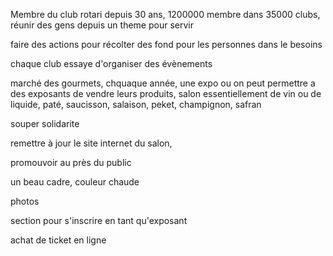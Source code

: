 Membre du club rotari depuis 30 ans, 1200000 membre dans 35000 clubs, réunir des gens depuis un theme pour servir

faire des actions pour récolter des fond pour les personnes dans le besoins

chaque club essaye d'organiser des évènements

marché des gourmets, chquaque année, une expo ou on peut permettre a des exposants de vendre leurs produits, salon essentiellement de vin ou de liquide, paté, saucisson, salaison, peket, champignon, safran

souper solidarite

remettre à jour le site internet du salon,

promouvoir au près du public

un beau cadre, couleur chaude

photos

section pour s'inscrire en tant qu'exposant

achat de ticket en ligne